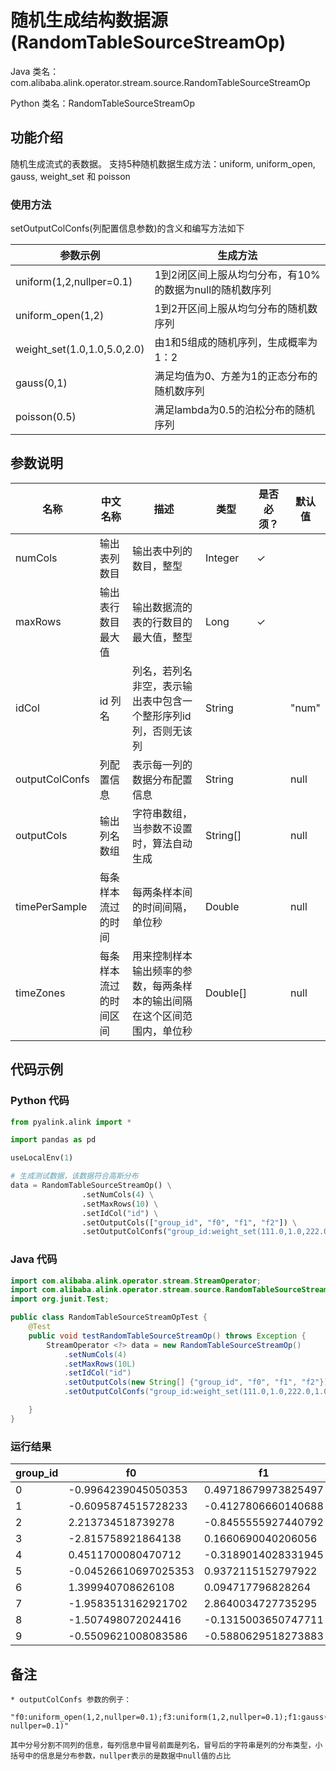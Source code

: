 # 随机生成结构数据源 (RandomTableSourceStreamOp)
Java 类名：com.alibaba.alink.operator.stream.source.RandomTableSourceStreamOp

Python 类名：RandomTableSourceStreamOp


## 功能介绍
随机生成流式的表数据。
支持5种随机数据生成方法：uniform, uniform_open, gauss, weight_set 和 poisson

### 使用方法
setOutputColConfs(列配置信息参数)的含义和编写方法如下

| 参数示例 | 生成方法 |
| ---- | ---- | 
| uniform(1,2,nullper=0.1) | 1到2闭区间上服从均匀分布，有10%的数据为null的随机数序列 |
| uniform_open(1,2) | 1到2开区间上服从均匀分布的随机数序列 |
| weight_set(1.0,1.0,5.0,2.0) | 由1和5组成的随机序列，生成概率为1：2 |
| gauss(0,1) | 满足均值为0、方差为1的正态分布的随机数序列 |
| poisson(0.5) | 满足lambda为0.5的泊松分布的随机序列|
## 参数说明
| 名称 | 中文名称 | 描述 | 类型 | 是否必须？ | 默认值 |
| --- | --- | --- | --- | --- | --- |
| numCols | 输出表列数目 | 输出表中列的数目，整型 | Integer | ✓ |  |
| maxRows | 输出表行数目最大值 | 输出数据流的表的行数目的最大值，整型 | Long | ✓ |  |
| idCol | id 列名 | 列名，若列名非空，表示输出表中包含一个整形序列id列，否则无该列 | String |  | "num" |
| outputColConfs | 列配置信息 | 表示每一列的数据分布配置信息 | String |  | null |
| outputCols | 输出列名数组 | 字符串数组，当参数不设置时，算法自动生成 | String[] |  | null |
| timePerSample | 每条样本流过的时间 | 每两条样本间的时间间隔，单位秒 | Double |  | null |
| timeZones | 每条样本流过的时间区间 | 用来控制样本输出频率的参数，每两条样本的输出间隔在这个区间范围内，单位秒 | Double[] |  | null |


## 代码示例
### Python 代码
```python
from pyalink.alink import *

import pandas as pd

useLocalEnv(1)

# 生成测试数据，该数据符合高斯分布
data = RandomTableSourceStreamOp() \
                .setNumCols(4) \
                .setMaxRows(10) \
                .setIdCol("id") \
                .setOutputCols(["group_id", "f0", "f1", "f2"]) \
                .setOutputColConfs("group_id:weight_set(111.0,1.0,222.0,1.0);f0:gauss(0,2);f1:gauss(0,2);f2:gauss(0,2)");
```
### Java 代码
```java
import com.alibaba.alink.operator.stream.StreamOperator;
import com.alibaba.alink.operator.stream.source.RandomTableSourceStreamOp;
import org.junit.Test;

public class RandomTableSourceStreamOpTest {
	@Test
	public void testRandomTableSourceStreamOp() throws Exception {
		StreamOperator <?> data = new RandomTableSourceStreamOp()
			.setNumCols(4)
			.setMaxRows(10L)
			.setIdCol("id")
			.setOutputCols(new String[] {"group_id", "f0", "f1", "f2"})
			.setOutputColConfs("group_id:weight_set(111.0,1.0,222.0,1.0);f0:gauss(0,2);f1:gauss(0,2);f2:gauss(0,2)");

	}
}
```
### 运行结果
| group_id | f0 | f1 | f2 |
| --- | --- | --- | --- |
| 0 | -0.9964239045050353 | 0.49718679973825497 | 0.1792735119342329 |
| 1 | -0.6095874515728233 | -0.4127806660140688 | 3.0630804909945755 |
| 2 | 2.213734518739278 | -0.8455555927440792 | -1.600352103528522 |
| 3 | -2.815758921864138 | 0.1660690040206056 | 2.5530930456104337 |
| 4 | 0.4511700080470712 | -0.3189014028331945 | 1.074516449728338 |
| 5 | -0.04526610697025353 | 0.9372115152797922 | 0.8801699948291315 |
| 6 | 1.399940708626108 | 0.094717796828264 | 1.8070419026410982 |
| 7 | -1.9583513162921702 | 2.8640034727735295 | 0.8341853784130754 |
| 8 | -1.507498072024416 | -0.1315003650747711 | -3.695551497151364 |
| 9 | -0.5509621008083586 | -0.5880629518273883 | 1.5237202683647566 |

## 备注
    * outputColConfs 参数的例子：
    
    "f0:uniform_open(1,2,nullper=0.1);f3:uniform(1,2,nullper=0.1);f1:gauss(0,1);f4:weight_set(1.0,1.0,2.0,5.0,nullper=0.1);f2:poisson(0.5, nullper=0.1)"
    
    其中分号分割不同列的信息，每列信息中冒号前面是列名，冒号后的字符串是列的分布类型，小括号中的信息是分布参数，nullper表示的是数据中null值的占比
